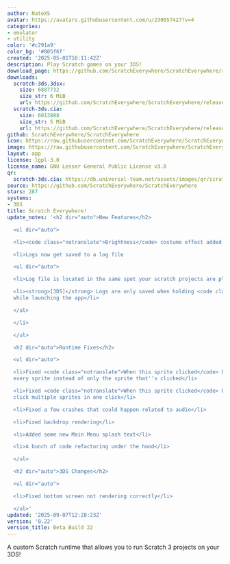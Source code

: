 ```yaml
---
author: NateXS
avatar: https://avatars.githubusercontent.com/u/230057427?v=4
categories:
- emulator
- utility
color: '#c291a9'
color_bg: '#805f6f'
created: '2025-05-01T16:11:42Z'
description: Play Scratch games on your 3DS!
download_page: https://github.com/ScratchEverywhere/ScratchEverywhere/releases
downloads:
  scratch-3ds.3dsx:
    size: 6887732
    size_str: 6 MiB
    url: https://github.com/ScratchEverywhere/ScratchEverywhere/releases/download/0.22/scratch-3ds.3dsx
  scratch-3ds.cia:
    size: 6013888
    size_str: 5 MiB
    url: https://github.com/ScratchEverywhere/ScratchEverywhere/releases/download/0.22/scratch-3ds.cia
github: ScratchEverywhere/ScratchEverywhere
icon: https://raw.githubusercontent.com/ScratchEverywhere/ScratchEverywhere/refs/heads/main/gfx/icon.png
image: https://raw.githubusercontent.com/ScratchEverywhere/ScratchEverywhere/refs/heads/main/gfx/logo.png
layout: app
license: lgpl-3.0
license_name: GNU Lesser General Public License v3.0
qr:
  scratch-3ds.cia: https://db.universal-team.net/assets/images/qr/scratch-3ds-cia.png
source: https://github.com/ScratchEverywhere/ScratchEverywhere
stars: 287
systems:
- 3DS
title: Scratch Everywhere!
update_notes: '<h2 dir="auto">New Features</h2>

  <ul dir="auto">

  <li><code class="notranslate">Brightness</code> costume effect added!</li>

  <li>Logs now get saved to a log file

  <ul dir="auto">

  <li>Log file is located in the same spot your scratch projects are placed</li>

  <li><strong>[3DS]</strong> Logs are only saved when holding <code class="notranslate">Select</code>
  while launching the app</li>

  </ul>

  </li>

  </ul>

  <h2 dir="auto">Runtime Fixes</h2>

  <ul dir="auto">

  <li>Fixed <code class="notranslate">When this sprite clicked</code> being ran for
  every sprite instead of only the sprite that''s clicked</li>

  <li>Fixed <code class="notranslate">When this sprite clicked</code> being able to
  click multiple sprites in one click</li>

  <li>Fixed a few crashes that could happen related to audio</li>

  <li>Fixed backdrop rendering</li>

  <li>Added some new Main Menu splash text</li>

  <li>A bunch of code refactoring under the hood</li>

  </ul>

  <h2 dir="auto">3DS Changes</h2>

  <ul dir="auto">

  <li>Fixed bottom screen not rendering correctly</li>

  </ul>'
updated: '2025-09-07T12:28:23Z'
version: '0.22'
version_title: Beta Build 22
---
```

A custom Scratch runtime that allows you to run Scratch 3 projects on your 3DS!